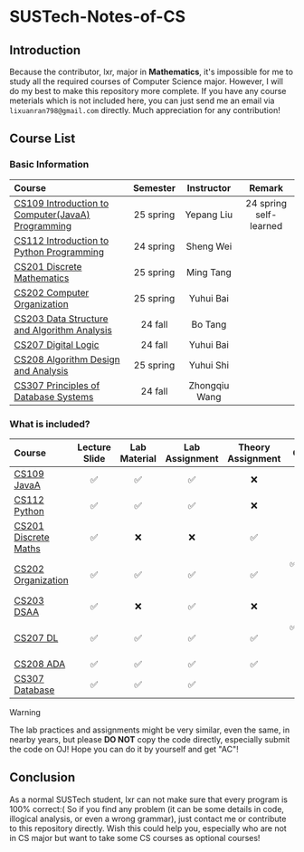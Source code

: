 # SUSTech-Notes-of-CS

## Introduction

Because the contributor, lxr, major in **Mathematics**, it's impossible for me to study all the required courses of Computer Science major. However, I will do my best to make this repository more complete. If you have any course meterials which is not included here, you can just send me an email via `lixuanran798@gmail.com` directly. Much appreciation for any contribution!

## Course List

### Basic Information

| Course | Semester | Instructor | Remark |
| :-------- | :-------: | :-------: | :-------: |
| [CS109 Introduction to Computer(JavaA) Programming ](./CS109%20Introduction%20to%20Computer(JavaA)%20Programming%20) | 25 spring | Yepang Liu | 24 spring self-learned |
| [CS112 Introduction to Python Programming ](./CS112%20Introduction%20to%20Python%20Programming%20)  | 24 spring | Sheng Wei |  |
| [CS201 Discrete Mathematics ](./CS201%20Discrete%20Mathematics%20) | 25 spring | Ming Tang |  |
| [CS202 Computer Organization](./CS202%20Computer%20Organization) | 25 spring | Yuhui Bai |  |
| [CS203 Data Structure and Algorithm Analysis ](./CS203%20Data%20Structure%20and%20Algorithm%20Analysis%20) | 24 fall | Bo Tang |  |
| [CS207 Digital Logic ](./CS207%20Digital%20Logic%20) | 24 fall | Yuhui Bai |  |
| [CS208 Algorithm Design and Analysis ](./CS208%20Algorithm%20Design%20and%20Analysis%20) | 25 spring | Yuhui Shi |  |
| [CS307 Principles of Database Systems ](./CS307%20Principles%20of%20Database%20Systems%20) | 24 fall | Zhongqiu Wang |  |

### What is included?

| Course | Lecture Slide | Lab Material | Lab Assignment | Theory Assignment | Quiz | Project |
| :-------- | :-------: | :-------: | :-------: | :-------: | :-------: | :-------: |
| [CS109 JavaA ](./CS109%20Introduction%20to%20Computer(JavaA)%20Programming%20) | ✅ | ✅ | ✅ | ❌ | ✅ | ✅ | 
| [CS112 Python ](./CS112%20Introduction%20to%20Python%20Programming%20)  | ✅ | ✅ | ✅ | ❌ | ✅ | ❌ |
| [CS201 Discrete Maths ](./CS201%20Discrete%20Mathematics%20) | ✅ | ❌ | ❌ | ✅ | ✅ | ✅(optional) |
| [CS202 Organization](./CS202%20Computer%20Organization) | ✅ | ✅ | ✅ | ✅ | ✅(lab, on BB) | ✅ |
| [CS203 DSAA ](./CS203%20Data%20Structure%20and%20Algorithm%20Analysis%20) | ✅ | ❌ | ✅ | ❌ | ✅ | ❌ |
| [CS207 DL ](./CS207%20Digital%20Logic%20) | ✅ | ✅ | ✅ | ✅ | ✅(lab, on BB) | ✅ |
| [CS208 ADA ](./CS208%20Algorithm%20Design%20and%20Analysis%20) | ✅ | ✅ | ✅ | ✅ | ❌ | ❌ |
| [CS307 Database ](./CS307%20Principles%20of%20Database%20Systems%20) | ✅ | ✅ | ✅ | | | ✅ |

>[!warning]
> The lab practices and assignments might be very similar, even the same, in nearby years, but please **DO NOT** copy the code directly, especially submit the code on OJ! Hope you can do it by yourself and get "AC"!

## Conclusion

As a normal SUSTech student, lxr can not make sure that every program is 100% correct:( So if you find any problem (it can be some details in code, illogical analysis, or even a wrong grammar), just contact me or contribute to this repository directly. Wish this could help you, especially who are not in CS major but want to take some CS courses as optional courses!



